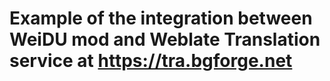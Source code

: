 # Example of the integration between WeiDU mod and Weblate Translation service at https://tra.bgforge.net
